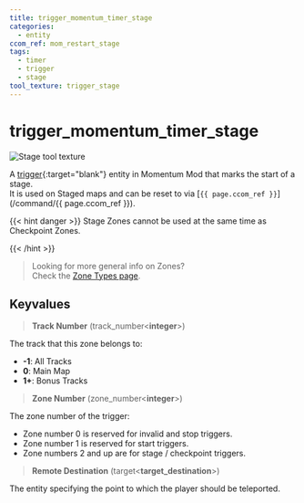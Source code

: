 ```yaml
---
title: trigger_momentum_timer_stage
categories:
  - entity
ccom_ref: mom_restart_stage
tags:
  - timer
  - trigger
  - stage
tool_texture: trigger_stage
---
```


# trigger_momentum_timer_stage

![Stage tool texture](/images/trigger_momentum_timer_stage/stage.jpg)

A [trigger](https://developer.valvesoftware.com/wiki/Triggers){:target="blank"} entity in Momentum Mod that marks the start of a stage.  
It is used on Staged maps and can be reset to via [`{{ page.ccom_ref }}`](/command/{{ page.ccom_ref }}).

{{< hint danger >}}
Stage Zones cannot be used at the same time as Checkpoint Zones.

{{< /hint >}}

> Looking for more general info on Zones?  
> Check the [Zone Types page](/guide/zone-types/).

## Keyvalues

> **Track Number** (track_number&lt;**integer**&gt;)

The track that this zone belongs to:

- **-1**: All Tracks
- **0**: Main Map
- **1+**: Bonus Tracks

> **Zone Number** (zone_number&lt;**integer**&gt;)

The zone number of the trigger:

- Zone number 0 is reserved for invalid and stop triggers.
- Zone number 1 is reserved for start triggers.
- Zone numbers 2 and up are for stage / checkpoint triggers.

> **Remote Destination** (target&lt;**target_destination**&gt;)

The entity specifying the point to which the player should be teleported.

